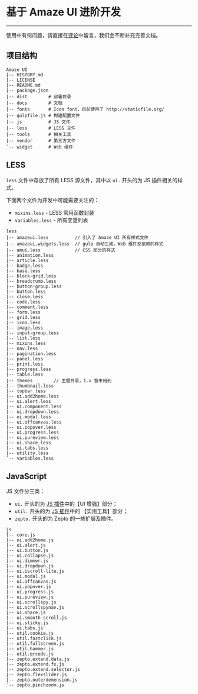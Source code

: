 # 基于 Amaze UI 进阶开发
---

使用中有何问题，请直接在[评论](#ds-thread)中留言，我们会不断补充完善文档。

## 项目结构

```
Amaze UI
|-- HISTORY.md
|-- LICENSE
|-- README.md
|-- package.json
|-- dist        # 部署目录
|-- docs        # 文档
|-- fonts       # Icon font，目前使用了 http://staticfile.org/
|-- gulpfile.js # 构建配置文件
|-- js          # JS 文件
|-- less        # LESS 文件
|-- tools       # 相关工具
|-- vendor      # 第三方文件
`-- widget      # Web 组件
```

## LESS

`less` 文件中存放了所有 LESS 源文件，其中以 `ui.` 开头的为 JS 插件相关的样式。

下面两个文件为开发中可能需要关注的：

- `mixins.less` - LESS 常用函数封装
- `variables.less` - 所有变量列表

```
less
|-- amazeui.less          // 引入了 Amaze UI 所有样式文件
|-- amazeui.widgets.less  // gulp 自动生成，Web 组件及依赖的样式
|-- amui.less             // CSS 部分的样式
|-- animation.less
|-- article.less
|-- badge.less
|-- base.less
|-- block-grid.less
|-- breadcrumb.less
|-- button-group.less
|-- button.less
|-- close.less
|-- code.less
|-- comment.less
|-- form.less
|-- grid.less
|-- icon.less
|-- image.less
|-- input-group.less
|-- list.less
|-- mixins.less
|-- nav.less
|-- pagination.less
|-- panel.less
|-- print.less
|-- progress.less
|-- table.less
|-- themes        // 主题目录，1.x 暂未用到
|-- thumbnail.less
|-- topbar.less
|-- ui.add2home.less
|-- ui.alert.less
|-- ui.component.less
|-- ui.dropdown.less
|-- ui.modal.less
|-- ui.offcanvas.less
|-- ui.popover.less
|-- ui.progress.less
|-- ui.pureview.less
|-- ui.share.less
|-- ui.tabs.less
|-- utility.less
`-- variables.less
```

## JavaScript

JS 文件分三类：

- `ui.` 开头的为 [JS 插件](/javascript)中的【UI 增强】部分；
- `util.` 开头的为 [JS 插件](/javascript)中的 【实用工具】部分；
- `zepto.` 开头的为 Zepto 的一些扩展及插件。

```
js
|-- core.js
|-- ui.add2home.js
|-- ui.alert.js
|-- ui.button.js
|-- ui.collapse.js
|-- ui.dimmer.js
|-- ui.dropdown.js
|-- ui.iscroll-lite.js
|-- ui.modal.js
|-- ui.offcanvas.js
|-- ui.popover.js
|-- ui.progress.js
|-- ui.pureview.js
|-- ui.scrollspy.js
|-- ui.scrollspynav.js
|-- ui.share.js
|-- ui.smooth-scroll.js
|-- ui.sticky.js
|-- ui.tabs.js
|-- util.cookie.js
|-- util.fastclick.js
|-- util.fullscreen.js
|-- util.hammer.js
|-- util.qrcode.js
|-- zepto.extend.data.js
|-- zepto.extend.fx.js
|-- zepto.extend.selector.js
|-- zepto.flexslider.js
|-- zepto.outerdemension.js
`-- zepto.pinchzoom.js
```